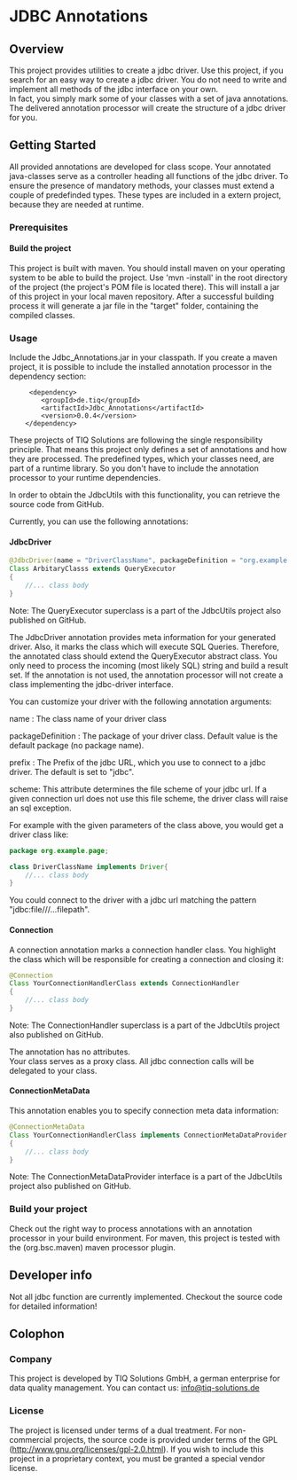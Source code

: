 # JDBC Annotations

## Overview

This project provides utilities to create a jdbc driver.
Use this project, if you search for an easy way to create a jdbc driver. You do not need to write and implement all methods of the jdbc interface on your own.	
In fact, you simply mark some of your classes with a set of java annotations. 
The delivered annotation processor will create the structure of a jdbc driver for you.  

## Getting Started

All provided annotations are developed for class scope. 
Your annotated java-classes serve as a controller heading all functions of the jdbc driver. 
To ensure the presence of mandatory methods, your classes must extend a couple of predefinded types.
These types are included in a extern project, because they are needed at runtime. 
 
### Prerequisites

#### Build the project
This project is built with maven. You should install maven on your operating system to be able to build the project. 
Use 'mvn -install' in the root directory of the project (the project's POM file is located there). This will install a jar of this project in your local maven repository.
After a successful building process it will generate a jar file in the "target" folder, containing the compiled classes.

### Usage 

Include the Jdbc_Annotations.jar in your classpath. 
If you create a maven project, it is possible to include the installed annotation processor in the dependency section:

		 <dependency>
			<groupId>de.tiq</groupId>
			<artifactId>Jdbc_Annotations</artifactId>
			<version>0.0.4</version>
		</dependency>

These projects of TIQ Solutions are following the single responsibility principle. That means this project only defines a set of annotations and how they are processed. 
The predefined types, which your classes need, are part of a runtime library. So you don't have to include the annotation processor to your runtime 
dependencies. 

In order to obtain the JdbcUtils with this functionality, you can retrieve the source code from GitHub.   

Currently, you can use the following annotations:

#### JdbcDriver
```java
@JdbcDriver(name = "DriverClassName", packageDefinition = "org.example.pge", prefix = "jdbc", scheme = "file")
Class ArbitaryClasss extends QueryExecutor
{
	//... class body	
}
```
Note: The QueryExecutor superclass is a part of the JdbcUtils project also published on GitHub.

The JdbcDriver annotation provides meta information for your generated driver. Also, it marks the class which will execute SQL Queries.
Therefore, the annotated class should extend the QueryExecutor abstract class. 
You only need to process the incoming (most likely SQL) string and build a result set. 
If the annotation is not used, the annotation processor will not create a class implementing the jdbc-driver interface.

You can customize your driver with the following annotation arguments: 

name : The class name of your driver class

packageDefinition : The package of your driver class. Default value is the default package (no package name).

prefix : The Prefix of the jdbc URL, which you use to connect to a jdbc driver. The default is set to "jdbc".

scheme: This attribute determines the file scheme of your jdbc url. If a given connection url does not use this file scheme, 
		the driver class will raise an sql exception.
		
For example with the given parameters of the class above, you would get a driver class like:
```java
package org.example.page;

class DriverClassName implements Driver{
	//... class body 
}
```
You could connect to the driver with a jdbc url matching the pattern "jdbc:file///...filepath".

#### Connection

A connection annotation marks a connection handler class. You highlight the class which will be responsible for creating a connection and closing it:
```java
@Connection
Class YourConnectionHandlerClass extends ConnectionHandler
{
	//... class body	
}
```
Note: The ConnectionHandler superclass is a part of the JdbcUtils project also published on GitHub. 

The annotation has no attributes.  
Your class serves as a proxy class. All jdbc connection calls will be delegated to your class. 

#### ConnectionMetaData

This annotation enables you to specify connection meta data information: 
```java
@ConnectionMetaData
Class YourConnectionHandlerClass implements ConnectionMetaDataProvider
{
	//... class body	
}
```
Note: The ConnectionMetaDataProvider interface is a part of the JdbcUtils project also published on GitHub.
	
	
### Build your project

Check out the right way to process annotations with an annotation processor in your build environment. 
For maven, this project is tested with the (org.bsc.maven) maven processor plugin.  
		
## Developer info

Not all jdbc function are currently implemented. Checkout the source code for detailed information!

## Colophon		

### Company

This project is developed by TIQ Solutions GmbH, a german enterprise for data quality management.
You can contact us: info@tiq-solutions.de 

### License 

The project is licensed under terms of a dual treatment. For non-commercial projects, the source code is provided under terms of the GPL (http://www.gnu.org/licenses/gpl-2.0.html).
If you wish to include this project in a proprietary context, you must be granted a special vendor license.   
